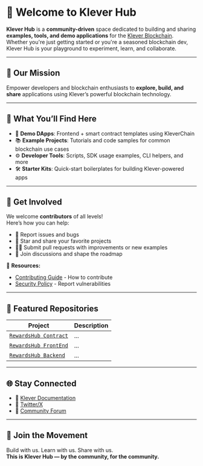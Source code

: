 # 🌟 Welcome to Klever Hub

**Klever Hub** is a **community-driven** space dedicated to building and sharing **examples, tools, and demo applications** for the [Klever Blockchain](https://klever.org/).  
Whether you're just getting started or you're a seasoned blockchain dev, Klever Hub is your playground to experiment, learn, and collaborate.

---

## 🎯 Our Mission

Empower developers and blockchain enthusiasts to **explore, build, and share** applications using Klever’s powerful blockchain technology.

---

## 🔧 What You’ll Find Here

- 🧪 **Demo DApps**: Frontend + smart contract templates using KleverChain
- 📚 **Example Projects**: Tutorials and code samples for common blockchain use cases
- ⚙️ **Developer Tools**: Scripts, SDK usage examples, CLI helpers, and more
- 🛠 **Starter Kits**: Quick-start boilerplates for building Klever-powered apps

---

## 🤝 Get Involved

We welcome **contributors** of all levels!  
Here’s how you can help:

- 🐛 Report issues and bugs
- 🌟 Star and share your favorite projects
- 🧑‍💻 Submit pull requests with improvements or new examples
- 💬 Join discussions and shape the roadmap

📖 **Resources:**
- [Contributing Guide](https://github.com/Klever-labs/.github/blob/main/CONTRIBUTING.md) - How to contribute
- [Security Policy](https://github.com/Klever-labs/.github/blob/main/SECURITY.md) - Report vulnerabilities

---

## 📌 Featured Repositories

| Project | Description |
|--------|-------------|
| [`RewardsHub Contract`](https://github.com/Klever-labs/krh-contract) | ... |
| [`RewardsHub FrontEnd`](https://github.com/Klever-labs/krh-frontend) | ... |
| [`RewardsHub Backend`](https://github.com/Klever-labs/krh-backend) | ... |

---

## 🌐 Stay Connected

- 🧠 [Klever Documentation](https://docs.klever.org/)
- 📣 [Twitter/X](https://twitter.com/klever_io)
- 💬 [Community Forum](https://forum.klever.org)

---

## 🚀 Join the Movement

Build with us. Learn with us. Share with us.  
**This is Klever Hub — by the community, for the community.**
